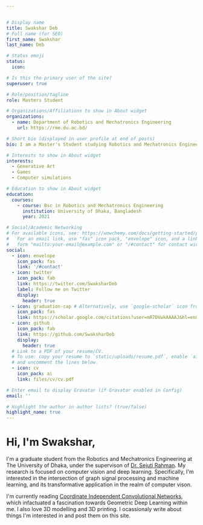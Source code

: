 ```yaml
---


# Display name
title: Swakshar Deb
# Full name (for SEO)
first_name: Swakshar 
last_name: Deb

# Status emoji
status:
  icon:

# Is this the primary user of the site?
superuser: true

# Role/position/tagline
role: Masters Student

# Organizations/Affiliations to show in About widget
organizations:
  - name: Department of Robotics and Mechatronics Engineering
    url: https://rme.du.ac.bd/

# Short bio (displayed in user profile at end of posts)
bio: I am a Master's Student studying Robotics and Mechatronics Engineering with a focus on Computer Vision.

# Interests to show in About widget
interests:
  - Generative Art
  - Games
  - Computer simulations

# Education to show in About widget
education:
  courses:
    - course: Bsc in Robotics and Mechatronics Engineering
      institution: University of Dhaka, Bangladesh
      year: 2021

# Social/Academic Networking
# For available icons, see: https://wowchemy.com/docs/getting-started/page-builder/#icons
#   For an email link, use "fas" icon pack, "envelope" icon, and a link in the
#   form "mailto:your-email@example.com" or "/#contact" for contact widget.
social:
  - icon: envelope
    icon_pack: fas
    link: '/#contact'
  - icon: twitter
    icon_pack: fab
    link: https://twitter.com/SwaksharDeb
    label: Follow me on Twitter
    display:
      header: true
  - icon: graduation-cap # Alternatively, use `google-scholar` icon from `ai` icon pack
    icon_pack: fas
    link: https://scholar.google.com/citations?user=mR7DVwkAAAAJ&hl=en&oi=ao
  - icon: github
    icon_pack: fab
    link: https://github.com/SwaksharDeb
    display:
      header: true
  # Link to a PDF of your resume/CV.
  # To use: copy your resume to `static/uploads/resume.pdf`, enable `ai` icons in `params.yaml`,
  # and uncomment the lines below.
  - icon: cv
    icon_pack: ai
    link: files/cv/cv.pdf

# Enter email to display Gravatar (if Gravatar enabled in Config)
email: ''

# Highlight the author in author lists? (true/false)
highlight_name: true
---
```


<!-- **About me** -->

# Hi, I'm Swakshar,
I'm  a graduate student from the Robotics and Mechatronics Engineering at The University of Dhaka, under the supervison of [Dr. Sejuti Rahman](https://www.du.ac.bd/faculty/faculty_details/RME/2150). My research is focused on computer vision and deep learning. Specifically, I'm interested in the intersection of graph signal processing and machine learning, and its transformative application in the realm of computer vison. 

I'm currently reading [Coordinate Independent Convolutional Networks](https://arxiv.org/pdf/2106.06020.pdf), which infactuated a fascination towards Geometric Deep Learning within me. I also love 3D modelling and 3D printing. I ocassionaly write about things I'm interested in and post them on this site.

<!-- **Open source and open data**

* [MAICoS](https://maicos-devel.gitlab.io/maicos/index.html), a Python toolkit for analyzing confined molecular simulations
* my [Github](https://github.com/simongravelle/) repository containing molecular simulation scripts and data

**Outreach**

* [LAMMPS tutorials](https://lammpstutorials.github.io) for beginners and advanced LAMMPS users
* [GROMACS tutorials](https://gromacstutorials.github.io) for beginners and advanced GROMACS users
* [gallery of animations](https://www.youtube.com/@SimonGravelle) of molecular systems -->